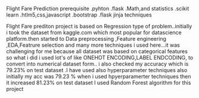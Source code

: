 Flight Fare Prediction
prerequisite
.pyhton
.flask
.Math,and statistics 
.scikit learn
.htlm5,css,javascript
.bootstrap
.flask jinja techniques

Flight Fare prediton project is based on Regression type of problem..initially i took the dataset from kaggle.com which most popular for datascience platform.then started to Data preprocessing ,Feature engineering ,EDA,Featrure selection and many more techniques i used here...it was challenging for me because all dataset was based on categorical features so what i did i used lot's of like ONEHOT ENCODING,LABEL ENDCODING, to convert into numerical dataset form.. i also checked my accuracy which is 79.23% on test dataset .I have used also hyperparameter techniques also initially my acc was 79.23 % when i used hpyerparamerter techniques then it increased 81.23% on test dataset
I used  Random Forest algorithm for this project 
